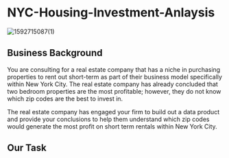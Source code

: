 # NYC-Housing-Investment-Anlaysis

![1592715087(1)](https://user-images.githubusercontent.com/47108273/85216985-f78a1a00-b350-11ea-9825-6ffbf7c11e90.jpg)


## Business Background
You are consulting for a real estate company that has a niche in purchasing properties to rent out short-term as part of their business model specifically within New York City.  The real estate company has already concluded that two bedroom properties are the most profitable; however, they do not know which zip codes are the best to invest in.    

The real estate company has engaged your firm to build out a data product and provide your conclusions to help them understand which zip codes would generate the most profit on short term rentals within New York City.

## Our Task
